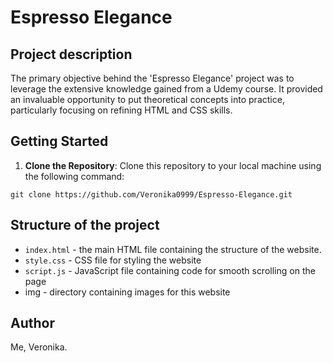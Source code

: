 # Espresso Elegance

## Project description
The primary objective behind the 'Espresso Elegance' project was to leverage the extensive knowledge gained from a Udemy course. It provided an invaluable opportunity to put theoretical concepts into practice, particularly focusing on refining HTML and CSS skills.

## Getting Started

1. **Clone the Repository**: Clone this repository to your local machine using the following command:

```
git clone https://github.com/Veronika0999/Espresso-Elegance.git
```

## Structure of the project
- <code>index.html</code> - the main HTML file containing the structure of the website.
- <code>style.css</code> - CSS file for styling the website
- <code>script.js</code> - JavaScript file containing code for smooth scrolling on the page
- img - directory containing images for this website

## Author
Me, Veronika.
